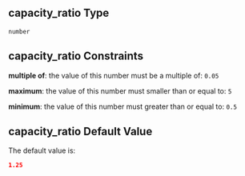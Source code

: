 ## capacity\_ratio Type

`number`

## capacity\_ratio Constraints

**multiple of**: the value of this number must be a multiple of: `0.05`

**maximum**: the value of this number must smaller than or equal to: `5`

**minimum**: the value of this number must greater than or equal to: `0.5`

## capacity\_ratio Default Value

The default value is:

```json
1.25
```
